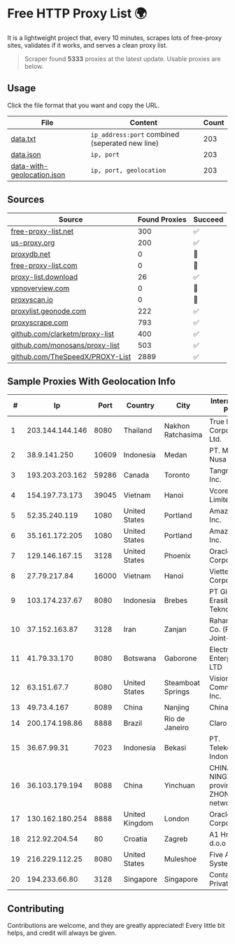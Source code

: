 
# Free HTTP Proxy List 🌍

It is a lightweight project that, every 10 minutes, scrapes lots of free-proxy sites, validates if it works, and serves a clean proxy list.


> Scraper found **5333** proxies at the latest update. Usable proxies are below.

## Usage

Click the file format that you want and copy the URL.


|File|Content|Count|
|----|-------|-----|
|[data.txt](https://raw.githubusercontent.com/themiralay/Proxy-List-World/master/data.txt)|`ip_address:port` combined (seperated new line)|203|
|[data.json](https://raw.githubusercontent.com/themiralay/Proxy-List-World/master/data.json)|`ip, port`|203|
|[data-with-geolocation.json](https://raw.githubusercontent.com/themiralay/Proxy-List-World/master/data-with-geolocation.json)|`ip, port, geolocation`|203|

## Sources

|Source|Found Proxies|Succeed|
|------|-------------|-------|
|[free-proxy-list.net](https://free-proxy-list.net)|300|✅|
|[us-proxy.org](https://www.us-proxy.org)|200|✅|
|[proxydb.net](http://proxydb.net)|0|🚫|
|[free-proxy-list.com](https://free-proxy-list.com/?page=&port=&type%5B%5D=http&type%5B%5D=https&up_time=0&search=Search)|0|🚫|
|[proxy-list.download](https://www.proxy-list.download/HTTP)|26|✅|
|[vpnoverview.com](https://vpnoverview.com/privacy/anonymous-browsing/free-proxy-servers)|0|🚫|
|[proxyscan.io](https://www.proxyscan.io)|0|🚫|
|[proxylist.geonode.com](https://proxylist.geonode.com/api/proxy-list?limit=300&page=1&sort_by=lastChecked&sort_type=desc&protocols=http,https)|222|✅|
|[proxyscrape.com](https://api.proxyscrape.com/v2/?request=displayproxies&protocol=http&timeout=10000&country=all&ssl=all&anonymity=all)|793|✅|
|[github.com/clarketm/proxy-list](https://raw.githubusercontent.com/clarketm/proxy-list/master/proxy-list-raw.txt)|400|✅|
|[github.com/monosans/proxy-list](https://raw.githubusercontent.com/monosans/proxy-list/main/proxies/http.txt)|503|✅|
|[github.com/TheSpeedX/PROXY-List](https://raw.githubusercontent.com/TheSpeedX/PROXY-List/master/http.txt)|2889|✅|


## Sample Proxies With Geolocation Info

|#|Ip|Port|Country|City|Internet Service Provider|
|-|--|----|-------|----|-------------------------|
|1|203.144.144.146|8080|Thailand|Nakhon Ratchasima|True Internet Corporation CO. Ltd.|
|2|38.9.141.250|10609|Indonesia|Medan|PT. Media Antar Nusa|
|3|193.203.203.162|59286|Canada|Toronto|Tangram Canada Inc.|
|4|154.197.73.173|39045|Vietnam|Hanoi|Vcore Company Limited|
|5|52.35.240.119|1080|United States|Portland|Amazon.com, Inc.|
|6|35.161.172.205|1080|United States|Portland|Amazon.com, Inc.|
|7|129.146.167.15|3128|United States|Phoenix|Oracle Corporation|
|8|27.79.217.84|16000|Vietnam|Hanoi|Viettel Corporation|
|9|103.174.237.67|8080|Indonesia|Brebes|PT Global Erasiber Teknologi|
|10|37.152.163.87|3128|Iran|Zanjan|Rahanet Zanjan Co. (Private Joint-Stock)|
|11|41.79.33.170|8080|Botswana|Gaborone|Electro Metic Enterprises PTY LTD|
|12|63.151.67.7|8080|United States|Steamboat Springs|Visionary Communications, Inc.|
|13|49.73.4.167|8089|China|Nanjing|China Telecom|
|14|200.174.198.86|8888|Brazil|Rio de Janeiro|Claro S.A|
|15|36.67.99.31|7023|Indonesia|Bekasi|PT. Telekomunikasi Indonesia|
|16|36.103.179.194|8088|China|Yinchuan|CHINANET NINGXIA province ZHONGWEI IDC network|
|17|130.162.180.254|8888|United Kingdom|London|Oracle Corporation|
|18|212.92.204.54|80|Croatia|Zagreb|A1 Hrvatska d.o.o|
|19|216.229.112.25|8080|United States|Muleshoe|Five Area Systems, LLC|
|20|194.233.66.80|3128|Singapore|Singapore|Contabo Asia Private Limited|



## Contributing

Contributions are welcome, and they are greatly appreciated! Every
little bit helps, and credit will always be given.

